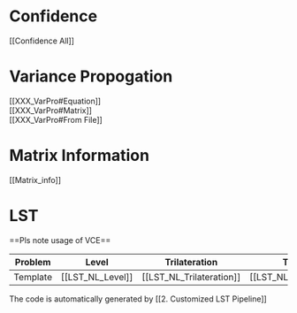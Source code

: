  
# Confidence
[[Confidence All]]

# Variance Propogation
[[XXX_VarPro#Equation]]   
[[XXX_VarPro#Matrix]]   
[[XXX_VarPro#From File]]  
# Matrix Information
[[Matrix_info]]
# LST 
 
==Pls note usage of VCE== 

| Problem  | Level            | Trilateration            | Triangulation                | Combined            | Geometry            |
| -------- | ---------------- | ------------------------ | ---------------------------- | ------------------- | ------------------- |
| Template | [[LST_NL_Level]] | [[LST_NL_Trilateration]] | [[LST_NL_Triangulation#DIR]] | [[LST_NL_Combined]] | [[LST_NL_Equation]] |

The code is automatically generated by [[2. Customized LST Pipeline]] 
